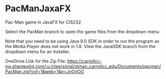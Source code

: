 # PacManJaxaFX
Pac-Man game in JavaFX for CIS232 

Select the PacMan branch to open the game files from the dropdown menu

Note that you need to be using Java 9.0 SDK in order to run the program as the Media Player does not work in 1.8. View the JavaSDK branch from the dropdown menu for an installer. 

OneDrive Link for the Zip File: https://carrollcc-my.sharepoint.com/:u:/r/personal/zkhan_carrollcc_edu/Documents/pacman/PacMan.zip?csf=1&web=1&e=JvGVOO
